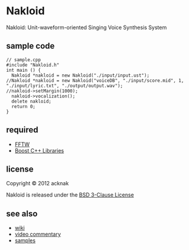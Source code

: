 Nakloid
======================
Nakloid: Unit-waveform-oriented Singing Voice Synthesis System

sample code
------
    // sample.cpp
    #include "Nakloid.h"
    int main () {
      Nakloid *nakloid = new Nakloid("./input/input.ust");
    //Nakloid *nakloid = new Nakloid("voiceDB", "./input/score.mid", 1, "./input/lyric.txt", "./output/output.wav");
    //nakloid->setMargin(1000);
      nakloid->vocalization();
      delete nakloid;
      return 0;
    }

required
------
* [FFTW](http://www.fftw.org/)
* [Boost C++ Libraries](http://www.boost.org/)

license
----------
Copyright &copy; 2012 acknak

Nakloid is released under the [BSD 3-Clause License](http://opensource.org/licenses/BSD-3-Clause)

see also
------
* [wiki](https://github.com/acknak/Nakloid/wiki)
* [video commentary](http://nico.ms/sm17093726)
* [samples](http://nico.ms/mylist/32930257)